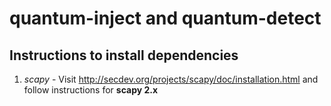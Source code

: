 # quantum-inject and quantum-detect

## Instructions to install dependencies
1. _scapy_ - Visit http://secdev.org/projects/scapy/doc/installation.html and follow instructions for **scapy 2.x**

